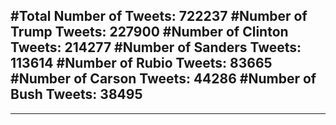 #Total Number of Tweets: 722237 
#Number of Trump Tweets: 227900
#Number of Clinton Tweets: 214277
#Number of Sanders Tweets: 113614
#Number of Rubio Tweets: 83665
#Number of Carson Tweets: 44286
#Number of Bush Tweets: 38495
---
---
